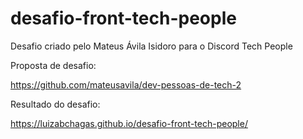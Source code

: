 # desafio-front-tech-people
Desafio criado pelo Mateus Ávila Isidoro para o Discord Tech People

Proposta de desafio:

https://github.com/mateusavila/dev-pessoas-de-tech-2

Resultado do desafio:

https://luizabchagas.github.io/desafio-front-tech-people/
